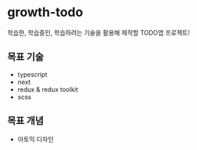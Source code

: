 # growth-todo
학습한, 학습중인, 학습하려는 기술을 활용해 제작할 TODO앱 프로젝트!

## 목표 기술
- typescript
- next
- redux & redux toolkit
- scss

## 목표 개념
- 아토믹 디자인
